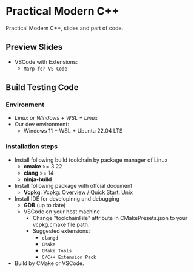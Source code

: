 # Practical Modern C++

Practical Modern C++, slides and part of code.

## Preview Slides
* VSCode with Extensions:
  * `Marp for VS Code`

## Build Testing Code
### Environment
* *Linux* or *Windows + WSL + Linux*
* Our dev environment:
  * Windows 11 + WSL + Ubuntu 22.04 LTS

### Installation steps
  * Install following build toolchain by package manager of Linux
    * **cmake** >= 3.22
    * **clang** >= 14
    * **ninja-build**
  * Install following package with offcial document
    * **Vcpkg**: [Vcpkg: Overview / Quick Start: Unix](https://github.com/microsoft/vcpkg/blob/master/README.md#quick-start-unix)
  * Install IDE for developinng and debugging
    * **GDB** (up to date)
    * VSCode on your host machine
      * Change "toolchainFile" attribute in CMakePresets.json to your vcpkg.cmake file path.
      * Suggested extensions:
        * `clangd`
        * `CMake`
        * `CMake Tools`
        * `C/C++ Extension Pack`
  * Build by CMake or VSCode.

